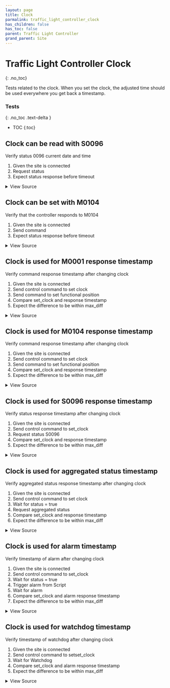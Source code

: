 ```yaml
---
layout: page
title: Clock
parmalink: traffic_light_controller_clock
has_children: false
has_toc: false
parent: Traffic Light Controller
grand_parent: Site
---
```


# Traffic Light Controller Clock
{: .no_toc}

Tests related to the clock.
When you set the clock, the adjusted time should be used
everywhere you get back a timestamp.

### Tests
{: .no_toc .text-delta }

- TOC
{:toc}

## Clock can be read with S0096

Verify status 0096 current date and time

1. Given the site is connected
2. Request status
3. Expect status response before timeout

<details markdown="block">
  <summary>
     View Source
  </summary>
```ruby
Validator::Site.connected do |task,supervisor,site|
  request_status_and_confirm site, "current date and time",
    { S0096: [
      :year,
      :month,
      :day,
      :hour,
      :minute,
      :second,
    ] }
end
```
</details>




## Clock can be set with M0104

Verify that the controller responds to M0104

1. Given the site is connected
2. Send command
3. Expect status response before timeout

<details markdown="block">
  <summary>
     View Source
  </summary>
```ruby
Validator::Site.connected do |task,supervisor,site|
  prepare task, site
  set_clock(CLOCK)
end
```
</details>




## Clock is used for M0001 response timestamp

Verify command response timestamp after changing clock

1. Given the site is connected
2. Send control command to set clock
3. Send command to set functional position
4. Compare set_clock and response timestamp
5. Expect the difference to be within max_diff

<details markdown="block">
  <summary>
     View Source
  </summary>
```ruby
Validator::Site.connected do |task,supervisor,site|
  prepare task, site
  with_clock_set CLOCK do
    result = set_functional_position 'NormalControl'
    collector = result[:collector]
    max_diff = Validator.config['timeouts']['command_response'] * 2
    diff = Time.parse(collector.messages.first.attributes['cTS']) - CLOCK
    diff = diff.round
    expect(diff.abs).to be <= max_diff,
      "Timestamp of command response is off by #{diff}s, should be within #{max_diff}s"
  end
end
```
</details>




## Clock is used for M0104 response timestamp

Verify command response timestamp after changing clock

1. Given the site is connected
2. Send control command to set clock
3. Send command to set functional position
4. Compare set_clock and response timestamp
5. Expect the difference to be within max_diff

<details markdown="block">
  <summary>
     View Source
  </summary>
```ruby
Validator::Site.connected do |task,supervisor,site|
  prepare task, site
  with_clock_set CLOCK do
    result = set_functional_position 'NormalControl'
    collector = result[:collector]
    max_diff = Validator.config['timeouts']['command_response']
    diff = Time.parse(collector.messages.first.attributes['cTS']) - CLOCK
    diff = diff.round
    expect(diff.abs).to be <= max_diff,
      "Timestamp of command response is off by #{diff}s, should be within #{max_diff}s"
  end
end
```
</details>




## Clock is used for S0096 response timestamp

Verify status response timestamp after changing clock

1. Given the site is connected
2. Send control command to set_clock
3. Request status S0096
4. Compare set_clock and response timestamp
5. Expect the difference to be within max_diff

<details markdown="block">
  <summary>
     View Source
  </summary>
```ruby
Validator::Site.connected do |task,supervisor,site|
  prepare task, site
  with_clock_set CLOCK do
    status_list = { S0096: [
      :year,
      :month,
      :day,
      :hour,
      :minute,
      :second,
    ] }
    
    result = site.request_status Validator.config['main_component'],
      convert_status_list(status_list),
      collect!: {
        timeout: Validator.config['timeouts']['status_response']
      }
    collector = result[:collector]
    max_diff = Validator.config['timeouts']['command_response'] + Validator.config['timeouts']['status_response']
    diff = Time.parse(collector.messages.first.attributes['sTs']) - CLOCK
    diff = diff.round          
    expect(diff.abs).to be <= max_diff,
      "Timestamp of S0096 is off by #{diff}s, should be within #{max_diff}s"
  end
end
```
</details>




## Clock is used for S0096 status response

Verify status S0096 clock after changing clock

1. Given the site is connected
2. Send control command to set_clock
3. Request status S0096
4. Compare set_clock and status timestamp
5. Expect the difference to be within max_diff

<details markdown="block">
  <summary>
     View Source
  </summary>
```ruby
Validator::Site.connected do |task,supervisor,site|
  prepare task, site
  with_clock_set CLOCK do
    status_list = { S0096: [
      :year,
      :month,
      :day,
      :hour,
      :minute,
      :second,
    ] }
    result = site.request_status Validator.config['main_component'], convert_status_list(status_list), collect!: {
      timeout: Validator.config['timeouts']['status_update']
    }
    collector = result[:collector]
    status = status_list.keys.first.to_s
    received = Time.new(
      collector.query_result( {"sCI" => status, "n" => "year"} )['s'],
      collector.query_result( {"sCI" => status, "n" => "month"} )['s'],
      collector.query_result( {"sCI" => status, "n" => "day"} )['s'],
      collector.query_result( {"sCI" => status, "n" => "hour"} )['s'],
      collector.query_result( {"sCI" => status, "n" => "minute"} )['s'],
      collector.query_result( {"sCI" => status, "n" => "second"} )['s'],
      'UTC'
    )
    max_diff =
      Validator.config['timeouts']['command_response'] + 
      Validator.config['timeouts']['status_response']
    diff = received - CLOCK
    diff = diff.round
    expect(diff.abs).to be <= max_diff, 
      "Clock reported by S0096 is off by #{diff}s, should be within #{max_diff}s"
  end
end
```
</details>




## Clock is used for aggregated status timestamp

Verify aggregated status response timestamp after changing clock

1. Given the site is connected
2. Send control command to set clock
3. Wait for status = true
4. Request aggregated status
5. Compare set_clock and response timestamp
6. Expect the difference to be within max_diff

<details markdown="block">
  <summary>
     View Source
  </summary>
```ruby
Validator::Site.connected do |task,supervisor,site|
  prepare task, site
  with_clock_set CLOCK do
    result = site.request_aggregated_status Validator.config['main_component'], collect!: {
      timeout: Validator.config['timeouts']['status_response']
    }
    collector = result[:collector]
    max_diff = Validator.config['timeouts']['command_response'] + Validator.config['timeouts']['status_response']
    diff = Time.parse(collector.messages.first.attributes['aSTS']) - CLOCK
    diff = diff.round
    expect(diff.abs).to be <= max_diff,
      "Timestamp of aggregated status is off by #{diff}s, should be within #{max_diff}s"
  end
end
```
</details>




## Clock is used for alarm timestamp

Verify timestamp of alarm after changing clock

1. Given the site is connected
2. Send control command to set_clock
3. Wait for status = true
4. Trigger alarm from Script
5. Wait for alarm
6. Compare set_clock and alarm response timestamp
7. Expect the difference to be within max_diff

<details markdown="block">
  <summary>
     View Source
  </summary>
```ruby
skip_unless_scripts_are_configured
Validator::Site.connected do |task,supervisor,site|
  prepare task, site
  with_clock_set CLOCK do
    component = Validator.config['components']['detector_logic'].keys.first
    with_alarm_activated do
      site.log "Waiting for alarm", level: :test
      collector = site.collect_alarms task, num: 1, timeout: Validator.config['timeouts']['alarm']
      max_diff = Validator.config['timeouts']['command_response'] + Validator.config['timeouts']['status_response']
      diff = Time.parse(collector.message.first.attributes['sTs']) - CLOCK
      diff = diff.round
      expect(diff.abs).to be <= max_diff,
        "Timestamp of alarm is off by #{diff}s, should be within #{max_diff}s"
    end
  end
end
```
</details>




## Clock is used for watchdog timestamp

Verify timestamp of watchdog after changing clock

1. Given the site is connected
2. Send control command to setset_clock
3. Wait for Watchdog
4. Compare set_clock and alarm response timestamp
5. Expect the difference to be within max_diff

<details markdown="block">
  <summary>
     View Source
  </summary>
```ruby
Validator::Site.connected do |task,supervisor,site|
  prepare task, site
  with_clock_set CLOCK do
    log "Checking watchdog timestamp"
    collector = RSMP::Collector.new site, task:task, type: "Watchdog", num: 1, timeout: Validator.config['timeouts']['watchdog']
    collector.collect!
    max_diff = Validator.config['timeouts']['command_response'] + Validator.config['timeouts']['status_response']
    diff = Time.parse(collector.messages.first.attributes['wTs']) - CLOCK
    diff = diff.round
    expect(diff.abs).to be <= max_diff,
      "Timestamp of watchdog is off by #{diff}s, should be within #{max_diff}s"
  end
end
```
</details>


